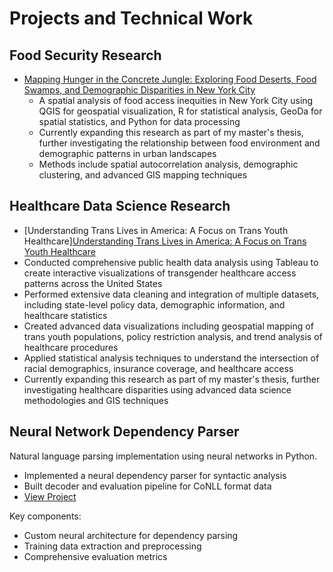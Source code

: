 # Projects and Technical Work

## Food Security Research
- [Mapping Hunger in the Concrete Jungle: Exploring Food Deserts, Food Swamps, and Demographic Disparities in New York City](Mapping%20Hunger%20in%20the%20Concrete%20Jungle_%20Exploring%20Food%20Deserts,%20Food%20Swamps,%20and%20Demographic%20Disparities%20in%20New%20York%20City%20(5).pdf)
  - A spatial analysis of food access inequities in New York City using QGIS for geospatial visualization, R for statistical analysis, GeoDa for spatial statistics, and Python for data processing
  - Currently expanding this research as part of my master's thesis, further investigating the relationship between food environment and demographic patterns in urban landscapes
  - Methods include spatial autocorrelation analysis, demographic clustering, and advanced GIS mapping techniques

## Healthcare Data Science Research 
- [Understanding Trans Lives in America: A Focus on Trans Youth Healthcare][Understanding Trans Lives in America: A Focus on Trans Youth Healthcare](Understanding%20Trans%20Lives%20in%20America_%20A%20Focus%20on%20Trans%20Youth%20Healthcare%20(9).pdf)
 - Conducted comprehensive public health data analysis using Tableau to create interactive visualizations of transgender healthcare access patterns across the United States
 - Performed extensive data cleaning and integration of multiple datasets, including state-level policy data, demographic information, and healthcare statistics
 - Created advanced data visualizations including geospatial mapping of trans youth populations, policy restriction analysis, and trend analysis of healthcare procedures
 - Applied statistical analysis techniques to understand the intersection of racial demographics, insurance coverage, and healthcare access
 - Currently expanding this research as part of my master's thesis, further investigating healthcare disparities using advanced data science methodologies and GIS techniques

## Neural Network Dependency Parser
Natural language parsing implementation using neural networks in Python.
- Implemented a neural dependency parser for syntactic analysis
- Built decoder and evaluation pipeline for CoNLL format data
- [View Project](https://github.com/arianarang4/neural-dependency-parser)

Key components:
- Custom neural architecture for dependency parsing
- Training data extraction and preprocessing
- Comprehensive evaluation metrics

